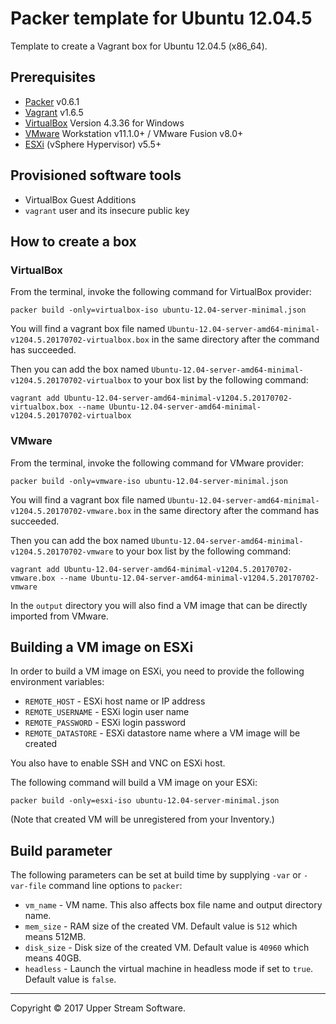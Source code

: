 # Packer template for Ubuntu 12.04.5

Template to create a Vagrant box for Ubuntu 12.04.5 (x86_64).


## Prerequisites

* [Packer][] v0.6.1
* [Vagrant][] v1.6.5
* [VirtualBox][] Version 4.3.36 for Windows
* [VMware] Workstation v11.1.0+ / VMware Fusion v8.0+
* [ESXi] (vSphere Hypervisor) v5.5+

[ESXi]: http://www.vmware.com/products/vsphere-hypervisor
        "Free VMware vSphere Hypervisor, Free Virtualization (ESXi)"
[Packer]: https://www.packer.io/ "Packer by HashiCorp"
[Vagrant]: https://www.vagrantup.com/ "Vagrant"
[VirtualBox]: https://www.virtualbox.org/ "Oracle VM VirtualBox"
[VMware]: http://www.vmware.com/ "VMware Virtualization for Desktop &amp; Server, Application, Public &amp; Hybrid Clouds"


## Provisioned software tools

* VirtualBox Guest Additions
* `vagrant` user and its insecure public key


## How to create a box

### VirtualBox

From the terminal, invoke the following command for VirtualBox provider:

    packer build -only=virtualbox-iso ubuntu-12.04-server-minimal.json

You will find a vagrant box file named `Ubuntu-12.04-server-amd64-minimal-v1204.5.20170702-virtualbox.box`
in the same directory after the command has succeeded.

Then you can add the box named `Ubuntu-12.04-server-amd64-minimal-v1204.5.20170702-virtualbox` to your box list
by the following command:

    vagrant add Ubuntu-12.04-server-amd64-minimal-v1204.5.20170702-virtualbox.box --name Ubuntu-12.04-server-amd64-minimal-v1204.5.20170702-virtualbox

### VMware

From the terminal, invoke the following command for VMware provider:

    packer build -only=vmware-iso ubuntu-12.04-server-minimal.json

You will find a vagrant box file named `Ubuntu-12.04-server-amd64-minimal-v1204.5.20170702-vmware.box`
in the same directory after the command has succeeded.

Then you can add the box named `Ubuntu-12.04-server-amd64-minimal-v1204.5.20170702-vmware` to your box list
by the following command:

    vagrant add Ubuntu-12.04-server-amd64-minimal-v1204.5.20170702-vmware.box --name Ubuntu-12.04-server-amd64-minimal-v1204.5.20170702-vmware

In the `output` directory you will also find a VM image that can be directly imported from VMware.


## Building a VM image on ESXi

In order to build a VM image on ESXi, you need to provide the following environment variables:

* `REMOTE_HOST` - ESXi host name or IP address
* `REMOTE_USERNAME` - ESXi login user name
* `REMOTE_PASSWORD` - ESXi login password
* `REMOTE_DATASTORE` - ESXi datastore name where a VM image will be created

You also have to enable SSH and VNC on ESXi host.

The following command will build a VM image on your ESXi:

    packer build -only=esxi-iso ubuntu-12.04-server-minimal.json

(Note that created VM will be unregistered from your Inventory.)


## Build parameter

The following parameters can be set at build time by supplying `-var` or `-var-file` command line options to `packer`:

* `vm_name` - VM name.  This also affects box file name and output directory name.
* `mem_size` - RAM size of the created VM.  Default value is `512` which means 512MB.
* `disk_size` - Disk size of the created VM.  Default value is `40960` which means 40GB.
* `headless` - Launch the virtual machine in headless mode if set to `true`.  Default value is `false`.

- - -

Copyright &copy; 2017 Upper Stream Software.
